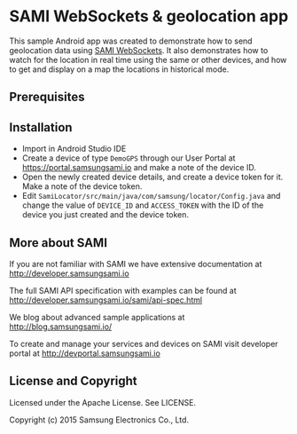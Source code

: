 SAMI WebSockets & geolocation app
===========================

This sample Android app was created to demonstrate how to send geolocation data using [SAMI WebSockets](https://developer.samsungsami.io/sami/sami-documentation/sending-and-receiving-data.html). It also demonstrates how to watch for the location in real time using the same or other devices, and how to get and display on a map the locations in historical mode.

Prerequisites
-------------


Installation
-------------

 * Import in Android Studio IDE
 * Create a device of type `DemoGPS` through our User Portal at https://portal.samsungsami.io and make a note of the device ID.
 * Open the newly created device details, and create a device token for it. Make a note of the device token.
 * Edit `SamiLocator/src/main/java/com/samsung/locator/Config.java` and change the value of `DEVICE_ID` and `ACCESS_TOKEN` with the ID of the device you just created and the device token.

More about SAMI
---------------

If you are not familiar with SAMI we have extensive documentation at http://developer.samsungsami.io

The full SAMI API specification with examples can be found at http://developer.samsungsami.io/sami/api-spec.html

We blog about advanced sample applications at http://blog.samsungsami.io/

To create and manage your services and devices on SAMI visit developer portal at http://devportal.samsungsami.io

License and Copyright
---------------------

Licensed under the Apache License. See LICENSE.

Copyright (c) 2015 Samsung Electronics Co., Ltd.